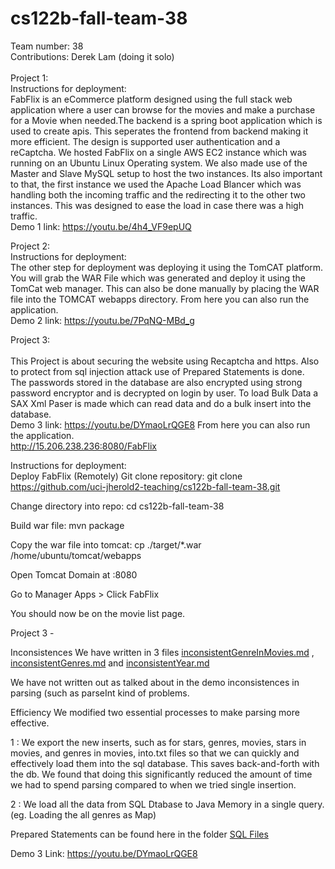 # cs122b-fall-team-38

Team number: 38\
Contributions: Derek Lam (doing it solo)\
\
Project 1:\
Instructions for deployment: \
FabFlix is an eCommerce platform designed using the full stack web application where a user can browse for the movies and make a purchase for a Movie when needed.The backend is a spring boot application which is used to create apis. This seperates the frontend from backend making it more efficient. The design is supported user authentication and a reCaptcha. We hosted FabFlix on a single AWS EC2 instance which was running on an Ubuntu Linux Operating system. We also made use of the Master and Slave MySQL setup to host the two instances. Its also important to that, the first instance we used the Apache Load Blancer which was handling both the incoming traffic and the redirecting it to the other two instances. This was designed to ease the load in case there was a high traffic.\
Demo 1 link: https://youtu.be/4h4_VF9epUQ 

Project 2:\
Instructions for deployment: \
The other step for deployment was deploying it using the TomCAT platform. You will grab the WAR File which was generated and deploy it using the TomCat web manager. This can also be done manually by placing the WAR file into the TOMCAT webapps directory. From here you can also run the application. \
Demo 2 link: https://youtu.be/7PqNQ-MBd_g 

Project 3:\
\
This Project is about securing the website using Recaptcha and https. Also to protect from sql injection attack use of Prepared Statements is done.\
The passwords stored in the database are also encrypted using strong password encryptor and is decrypted on login by user.
To load Bulk Data a SAX Xml Paser is made which can read data and do a bulk insert into the database.\
Demo 3 link: https://youtu.be/DYmaoLrQGE8 
From here you can also run the application. \
http://15.206.238.236:8080/FabFlix

Instructions for deployment:\
Deploy FabFlix (Remotely)
Git clone repository: git clone https://github.com/uci-jherold2-teaching/cs122b-fall-team-38.git

Change directory into repo: cd cs122b-fall-team-38

Build war file: mvn package

Copy the war file into tomcat: cp ./target/*.war /home/ubuntu/tomcat/webapps

Open Tomcat Domain at <your-amazon-instance-domain>:8080

Go to Manager Apps > Click FabFlix

You should now be on the movie list page.

Project 3 -

Inconsistences
We have written in 3 files [inconsistentGenreInMovies.md](https://github.com/uci-jherold2-teaching/cs122b-fall-team-38/blob/main/SAXParser/inconsistentGenreInMovies.md) , [inconsistentGenres.md](https://github.com/uci-jherold2-teaching/cs122b-fall-team-38/blob/main/SAXParser/inconsistentGenres.md) and [inconsistentYear.md](https://github.com/uci-jherold2-teaching/cs122b-fall-team-38/blob/main/SAXParser/inconsistentYear.md)

We have not written out as talked about in the demo inconsistences in parsing (such as parseInt kind of problems.

Efficiency
We modified two essential processes to make parsing more effective.

1 : We export the new inserts, such as for stars, genres, movies, stars in movies, and genres in movies, into.txt files so that we can quickly and effectively load them into the sql database. This saves back-and-forth with the db.
We found that doing this significantly reduced the amount of time we had to spend parsing compared to when we tried single insertion.

2 : We load all the data from SQL Dtabase to Java Memory in a single query.(eg. Loading the all genres as Map)

Prepared Statements can be found here in the folder [SQL Files](https://github.com/uci-jherold2-teaching/cs122b-fall-team-38/tree/main/SQL%20Files)
  
Demo 3 Link: https://youtu.be/DYmaoLrQGE8
